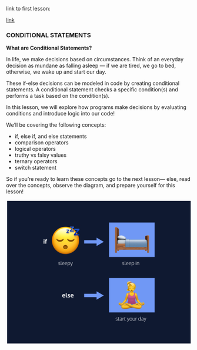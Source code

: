 link to first lesson:

[link](https://www.codecademy.com/paths/build-web-apps-with-react/tracks/bwa-javascript-functions-arrays-and-loops/modules/learn-javascript-control-flow/lessons/control-flow/exercises/control-flow-intro)

### CONDITIONAL STATEMENTS

**What are Conditional Statements?**

In life, we make decisions based on circumstances. Think of an everyday decision as mundane as falling asleep — if we are tired, we go to bed, otherwise, we wake up and start our day.

These if-else decisions can be modeled in code by creating conditional statements. A conditional statement checks a specific condition(s) and performs a task based on the condition(s).

In this lesson, we will explore how programs make decisions by evaluating conditions and introduce logic into our code!

We’ll be covering the following concepts:

- if, else if, and else statements
- comparison operators
- logical operators
- truthy vs falsy values
- ternary operators
- switch statement

So if you’re ready to learn these concepts go to the next lesson— else, read over the concepts, observe the diagram, and prepare yourself for this lesson!

![](./control_flow_diagram_v5.svg)
